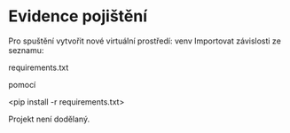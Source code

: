 # Evidence pojištění
Pro spuštění vytvořit nové virtuální prostředí: venv
Importovat závislosti ze seznamu:

requirements.txt 

pomocí 

<pip install -r requirements.txt>

Projekt není dodělaný.
